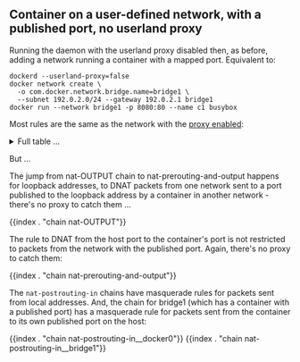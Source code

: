 ## Container on a user-defined network, with a published port, no userland proxy

Running the daemon with the userland proxy disabled then, as before, adding a
network running a container with a mapped port. Equivalent to:

    dockerd --userland-proxy=false
	docker network create \
	  -o com.docker.network.bridge.name=bridge1 \
	  --subnet 192.0.2.0/24 --gateway 192.0.2.1 bridge1
	docker run --network bridge1 -p 8080:80 --name c1 busybox

Most rules are the same as the network with the [proxy enabled][0]:

<details>
<summary>Full table ...</summary>

{{index . "Ruleset4"}}

</details>

But ...

The jump from nat-OUTPUT chain to nat-prerouting-and-output happens for loopback
addresses, to DNAT packets from one network sent to a port published to the
loopback address by a container in another network - there's no proxy to catch
them ...

{{index . "chain nat-OUTPUT"}}

The rule to DNAT from the host port to the container's port is not restricted
to packets from the network with the published port. Again, there's no proxy
to catch them:

{{index . "chain nat-prerouting-and-output"}}

The `nat-postrouting-in` chains have masquerade rules for packets sent from 
local addresses. And, the chain for bridge1 (which has a container with a published
port) has a masquerade rule for packets sent from the container to its own published
port on the host:

{{index . "chain nat-postrouting-in__docker0"}}
{{index . "chain nat-postrouting-in__bridge1"}}

[0]: usernet-portmap.md
